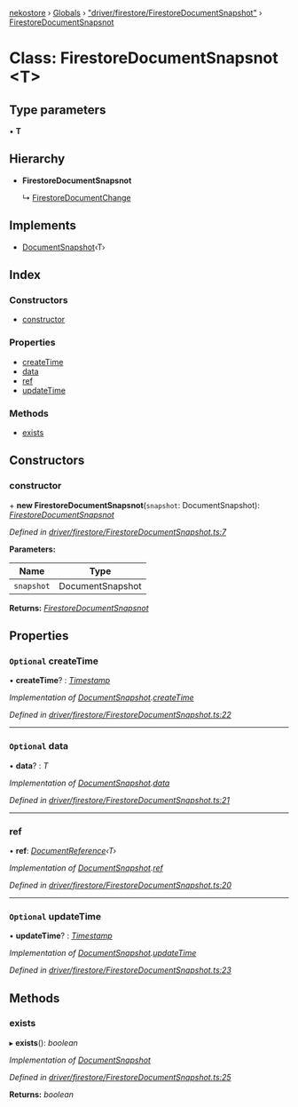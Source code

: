 [nekostore](../README.md) › [Globals](../globals.md) › ["driver/firestore/FirestoreDocumentSnapshot"](../modules/_driver_firestore_firestoredocumentsnapshot_.md) › [FirestoreDocumentSnapsnot](_driver_firestore_firestoredocumentsnapshot_.firestoredocumentsnapsnot.md)

# Class: FirestoreDocumentSnapsnot <**T**>

## Type parameters

▪ **T**

## Hierarchy

* **FirestoreDocumentSnapsnot**

  ↳ [FirestoreDocumentChange](_driver_firestore_firestoredocumedntchange_.firestoredocumentchange.md)

## Implements

* [DocumentSnapshot](../interfaces/_documentsnapshot_.documentsnapshot.md)‹T›

## Index

### Constructors

* [constructor](_driver_firestore_firestoredocumentsnapshot_.firestoredocumentsnapsnot.md#constructor)

### Properties

* [createTime](_driver_firestore_firestoredocumentsnapshot_.firestoredocumentsnapsnot.md#optional-createtime)
* [data](_driver_firestore_firestoredocumentsnapshot_.firestoredocumentsnapsnot.md#optional-data)
* [ref](_driver_firestore_firestoredocumentsnapshot_.firestoredocumentsnapsnot.md#ref)
* [updateTime](_driver_firestore_firestoredocumentsnapshot_.firestoredocumentsnapsnot.md#optional-updatetime)

### Methods

* [exists](_driver_firestore_firestoredocumentsnapshot_.firestoredocumentsnapsnot.md#exists)

## Constructors

###  constructor

\+ **new FirestoreDocumentSnapsnot**(`snapshot`: DocumentSnapshot): *[FirestoreDocumentSnapsnot](_driver_firestore_firestoredocumentsnapshot_.firestoredocumentsnapsnot.md)*

*Defined in [driver/firestore/FirestoreDocumentSnapshot.ts:7](https://github.com/esnya/nekostore/blob/de830f5/src/driver/firestore/FirestoreDocumentSnapshot.ts#L7)*

**Parameters:**

Name | Type |
------ | ------ |
`snapshot` | DocumentSnapshot |

**Returns:** *[FirestoreDocumentSnapsnot](_driver_firestore_firestoredocumentsnapshot_.firestoredocumentsnapsnot.md)*

## Properties

### `Optional` createTime

• **createTime**? : *[Timestamp](_timestamp_.timestamp.md)*

*Implementation of [DocumentSnapshot](../interfaces/_documentsnapshot_.documentsnapshot.md).[createTime](../interfaces/_documentsnapshot_.documentsnapshot.md#optional-createtime)*

*Defined in [driver/firestore/FirestoreDocumentSnapshot.ts:22](https://github.com/esnya/nekostore/blob/de830f5/src/driver/firestore/FirestoreDocumentSnapshot.ts#L22)*

___

### `Optional` data

• **data**? : *T*

*Implementation of [DocumentSnapshot](../interfaces/_documentsnapshot_.documentsnapshot.md).[data](../interfaces/_documentsnapshot_.documentsnapshot.md#optional-data)*

*Defined in [driver/firestore/FirestoreDocumentSnapshot.ts:21](https://github.com/esnya/nekostore/blob/de830f5/src/driver/firestore/FirestoreDocumentSnapshot.ts#L21)*

___

###  ref

• **ref**: *[DocumentReference](../interfaces/_documentreference_.documentreference.md)‹T›*

*Implementation of [DocumentSnapshot](../interfaces/_documentsnapshot_.documentsnapshot.md).[ref](../interfaces/_documentsnapshot_.documentsnapshot.md#ref)*

*Defined in [driver/firestore/FirestoreDocumentSnapshot.ts:20](https://github.com/esnya/nekostore/blob/de830f5/src/driver/firestore/FirestoreDocumentSnapshot.ts#L20)*

___

### `Optional` updateTime

• **updateTime**? : *[Timestamp](_timestamp_.timestamp.md)*

*Implementation of [DocumentSnapshot](../interfaces/_documentsnapshot_.documentsnapshot.md).[updateTime](../interfaces/_documentsnapshot_.documentsnapshot.md#optional-updatetime)*

*Defined in [driver/firestore/FirestoreDocumentSnapshot.ts:23](https://github.com/esnya/nekostore/blob/de830f5/src/driver/firestore/FirestoreDocumentSnapshot.ts#L23)*

## Methods

###  exists

▸ **exists**(): *boolean*

*Implementation of [DocumentSnapshot](../interfaces/_documentsnapshot_.documentsnapshot.md)*

*Defined in [driver/firestore/FirestoreDocumentSnapshot.ts:25](https://github.com/esnya/nekostore/blob/de830f5/src/driver/firestore/FirestoreDocumentSnapshot.ts#L25)*

**Returns:** *boolean*
